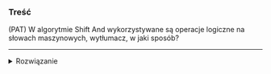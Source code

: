 ### Treść
(PAT)
W algorytmie Shift And wykorzystywane są operacje logiczne na słowach maszynowych, wytłumacz, w jaki sposób?


------
<details><summary>Rozwiązanie</summary>
<p>
    
1. Tworzymy tablicę masek bitowych dla liter zawierających się we wzorcu. 

2. Przechodzimy po kolejnych znakach przeszukiwanego słowa i uzupełniamy wynikową maskę bitową. 
   Wynikowa maska bitowa na początku jest równa 0 i w każdej iteracji pętli modyfikujemy 
   ją w następujący sposób:

      `wynik = ((wynik << 1) | 1) & maska_bitowa_aktualnego_znaku`

   Algorytm znalazł wzorzec, jeśli podczas którejś iteracji `(wynik & (1 << długość_wzorca)) != 0`

